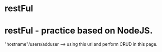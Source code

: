 # restFul
restFul - practice based on NodeJS.
==========================================================================
"hostname"/users/adduser --> using this url and perform CRUD in this page.
